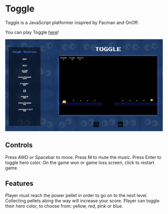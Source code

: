 # Toggle
Toggle is a JavaScript platformer inspired by Pacman and OnOff.

You can play Toggle [here](https://davidyoon85.github.io/Toggle)!

![Toggle](assets/images/toggle.png)

## Controls
Press AWD or Spacebar to move.
Press M to mute the music.
Press Enter to toggle hero color.
On the game won or game loss screen, click to restart game.

## Features
Player must reach the power pellet in order to go on to the next level.
Collecting pellets along the way will increase your score.
Player can toggle their hero color, to choose from: yellow, red, pink or blue.
